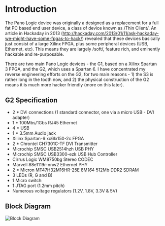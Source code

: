 # Introduction

The Pano Logic device was originally a designed as a replacement for a full fat PC based end user device, a class of device known as /Thin Client/. An article in Hackaday in 2013 (http://hackaday.com/2013/01/11/ask-hackaday-we-might-have-some-fpgas-to-hack/) revealed that these devices basically just consist of a large Xilinx FPGA, plus some peripheral devices (USB, Ethernet, etc). This means they are largely /soft/, feature rich, and eminently hackable and re-purposable.

There are two main Pano Logic devices - the G1, based on a Xilinx Spartan 3 FPGA, and the G2, which uses a Spartan 6. I have concentrated my reverse engineering efforts on the G2, for two main reasons - 1) the S3 is rather long in the tooth now, and 2) the physical construction of the G2 means it is much more hacker friendly (more on this later).

## G2 Specification

* 2 * DVI connections (1 standard connector, one via a micro USB - DVI adapter)
* 1 * 100Mbs/1Gbs RJ45 Ethernet
* 4 * USB
* 1 * 3.5mm Audio jack
* Xilinx Spartan-6 xc6lx150-2c FPGA
* 2 * Chrontel CH7301C-TF DVI Transmitter
* Microchip SMSC USB2514hzh USB PHY
* Microchip SMSC USB3300-ezk USB Hub Controller
* Cirrus Logic WM8750bg Stereo CODEC
* Marvell 88e1119r-nnw2 Ethernet PHY
* 2 * Micron MT47H32M16HR-25E 8M*16*4 512Mb DDR2 SDRAM 
* 3 LEDs (R, G and B)
* 1 Micro switch
* 1 JTAG port (1.2mm pitch)
* Numerous voltage regulators (1.2V, 1.8V, 3.3V & 5V)

## Block Diagram

![Block Diagram](PanoLogicG2_ReverseEngineering/images/Block_Diagram_v2.jpg)
